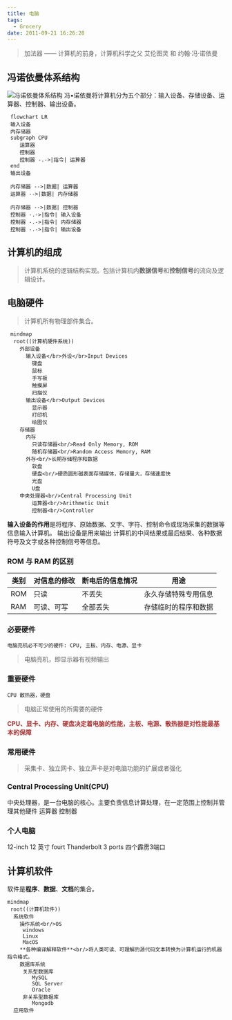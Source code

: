 ```yaml
---
title: 电脑
tags:
  - Grocery
date: 2011-09-21 16:26:28
---
```



> 加法器 —— 计算机的前身，计算机科学之父 艾伦图灵 和 约翰·冯·诺依曼 

## 冯诺依曼体系结构
![冯诺依曼体系结构](/images/grocery/image.png)
冯•诺依曼将计算机分为五个部分：输入设备、存储设备、运算器、控制器、输出设备。
```mermaid
 flowchart LR
 输入设备
 内存储器
 subgraph CPU
 	运算器
 	控制器
	控制器 -.->|指令| 运算器
 end
 输出设备

 内存储器 -->|数据| 运算器
 运算器 -->|数据| 内存储器

 内存储器 -->|数据| 控制器
 控制器 -.->|指令| 输入设备
 控制器 -.->|指令| 内存储器
 控制器 -.->|指令| 输出设备
```
## 计算机的组成
> 计算机系统的逻辑结构实现。包括计算机内**数据信号**和**控制信号**的流向及逻辑设计。

## 电脑硬件
> 计算机所有物理部件集合。
```mermaid
 mindmap
  root((计算机硬件系统))
    外部设备
      输入设备</br>外设</br>Input Devices
	  	键盘
		鼠标
		手写板
		触摸屏
		扫描仪
      输出设备</br>Output Devices
        显示器
		打印机
		绘图仪
    存储器
      内存
	  	只读存储器<br/>Read Only Memory, ROM
		随机存储器<br/>Random Access Memory, RAM
      外存<br/>长期存储程序和数据
        软盘
		硬盘<br/>硬质圆形磁表面存储媒体，存储量大，存储速度快
		光盘
		U盘
	中央处理器<br/>Central Processing Unit
		运算器<br/>Arithmetic Unit
		控制器<br/>Controller
```
**输入设备的作用**是将程序、原始数据、文字、字符、控制命令或现场采集的数据等信息输入计算机。
输出设备是用来输出 计算机的中间结果或最后结果、各种数据符号及文字或各种控制信号等信息。
### ROM 与 RAM 的区别
|类别|对信息的修改|断电后的信息情况|用途|
|--|--|--|--|
|ROM|只读|不丢失|永久存储特殊专用信息|
|RAM|可读、可写|全部丢失|存储临时的程序和数据|

### 必要硬件 
	电脑亮机必不可少的硬件: CPU, 主板、内存、电源、显卡
> 电脑亮机，即显示器有视频输出
### 重要硬件
	CPU 散热器，硬盘
> 电脑正常使用的所需要的硬件
	
<font color="#a33">**CPU、显卡、内存、硬盘决定着电脑的性能，主板、电源、散热器是对性能最基本的保障**</font>
### 常用硬件
> 采集卡、独立网卡、独立声卡是对电脑功能的扩展或者强化

### Central Processing Unit(CPU)
中央处理器，是一台电脑的核心。主要负责信息计算处理，在一定范围上控制并管理其他硬件
运算器
控制器

### 个人电脑
12-inch 12 英寸
fourt Thanderbolt 3 ports 四个霹雳3端口

## 计算机软件
软件是**程序**、**数据**、**文档**的集合。
```mermaid
mindmap
 root((计算机软件))
  系统软件
	操作系统<br/>OS
	 windows
	 Linux
	 MacOS
	**各种编译解释软件**<br/>将人类可读、可理解的源代码文本转换为计算机运行的机器指令格式。
	数据库系统
	 关系型数据库
		MySQL
		SQL Server
		Oracle
	 非关系型数据库
		Mongodb
  应用软件
```
